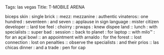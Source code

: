 Tags: las vegas
Title: T-MOBILE ARENA
  
biceps skin : single brick ::  mezz: mezzanine : authentic vinateros:: one hundred : seventeen : and seven :: applause in sign language : mister citizen developer :: lard toe feel : choirry : prwaps : knew dispee land :: lunch : with specialists :: super bad : session :: back to planet : for laptop :: with milo™ : for an açaí bowl :: an appointment with arnaldo : for the forest :: lost connection : lost on penalties :: observe the specialists : and their prios :: las chicas dinner : and a trade : pen for cap